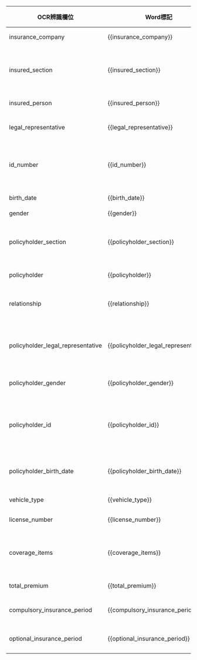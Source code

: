 | OCR辨識欄位 | Word標記 | 中文說明 |
|-------------------------------|-------------------------------|------------------------|
| insurance_company             | {{insurance_company}}         | 產險公司               |
| insured_section               | {{insured_section}}           | 被保險人區塊（物件）   |
| insured_person                | {{insured_person}}            | 被保險人               |
| legal_representative          | {{legal_representative}}      | 法人之代表人           |
| id_number                     | {{id_number}}                 | 身分證字號/統一編號    |
| birth_date                    | {{birth_date}}                | 出生日期               |
| gender                        | {{gender}}                    | 性別                   |
| policyholder_section          | {{policyholder_section}}       | 要保人區塊（物件）     |
| policyholder                  | {{policyholder}}              | 要保人                 |
| relationship                  | {{relationship}}              | 與被保險人關係         |
| policyholder_legal_representative | {{policyholder_legal_representative}} | 要保人之法人代表人 |
| policyholder_gender           | {{policyholder_gender}}       | 要保人性別             |
| policyholder_id               | {{policyholder_id}}           | 要保人身分證字號/統編  |
| policyholder_birth_date       | {{policyholder_birth_date}}   | 要保人出生日期         |
| vehicle_type                  | {{vehicle_type}}              | 車輛種類               |
| license_number                | {{license_number}}            | 車牌號碼               |
| coverage_items                | {{coverage_items}}            | 保險項目（可為多項）   |
| total_premium                 | {{total_premium}}             | 保費總額               |
| compulsory_insurance_period   | {{compulsory_insurance_period}} | 強制險保期           |
| optional_insurance_period     | {{optional_insurance_period}} | 任意險保期             | 